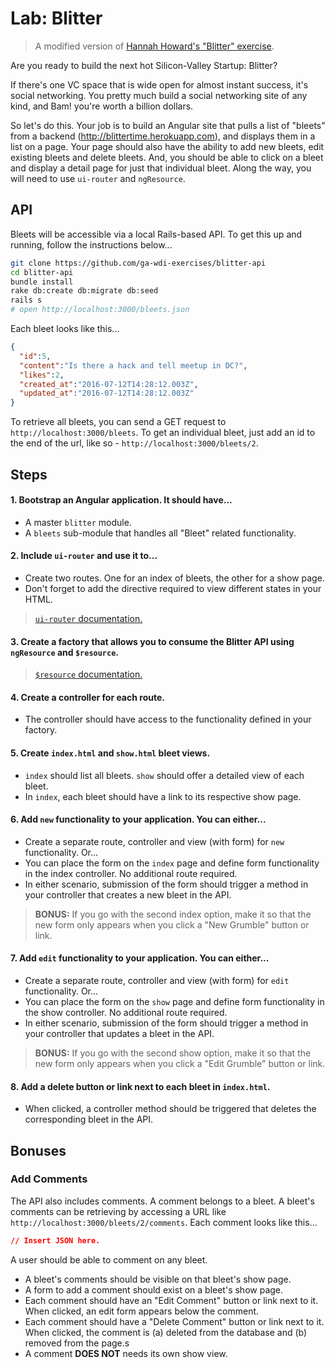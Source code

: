# Lab: Blitter

> A modified version of [Hannah Howard's "Blitter" exercise](http://hannahhoward.github.io/angular-intermediate-wdi/).

Are you ready to build the next hot Silicon-Valley Startup: Blitter?

If there's one VC space that is wide open for almost instant success, it's social networking. You pretty much build a social networking site of any kind, and Bam! you're worth a billion dollars.

So let's do this. Your job is to build an Angular site that pulls a list of "bleets" from a backend (http://blittertime.herokuapp.com), and displays them in a list on a page. Your page should also have the ability to add new bleets, edit existing bleets and delete bleets. And, you should be able to click on a bleet and display a detail page for just that individual bleet. Along the way, you will need to use `ui-router` and `ngResource`.

## API

Bleets will be accessible via a local Rails-based API. To get this up and running, follow the instructions below...

```bash
git clone https://github.com/ga-wdi-exercises/blitter-api
cd blitter-api
bundle install
rake db:create db:migrate db:seed
rails s
# open http://localhost:3000/bleets.json
```

Each bleet looks like this...

```json
{
  "id":5,
  "content":"Is there a hack and tell meetup in DC?",
  "likes":2,
  "created_at":"2016-07-12T14:28:12.003Z",
  "updated_at":"2016-07-12T14:28:12.003Z"
}
```

To retrieve all bleets, you can send a GET request to `http://localhost:3000/bleets`. To get an individual bleet, just add an id to the end of the url, like so - `http://localhost:3000/bleets/2`.

## Steps

#### 1. Bootstrap an Angular application. It should have...

* A master `blitter` module.
* A `bleets` sub-module that handles all "Bleet" related functionality.

#### 2. Include `ui-router` and use it to...

* Create two routes. One for an index of bleets, the other for a show page.
* Don't forget to add the directive required to view different states in your HTML.

> [`ui-router` documentation.](https://github.com/angular-ui/ui-router/wiki)

#### 3. Create a factory that allows you to consume the Blitter API using `ngResource` and `$resource`.

> [`$resource` documentation.](https://docs.angularjs.org/api/ngResource/service/$resource)

#### 4. Create a controller for each route.

* The controller should have access to the functionality defined in your factory.

####  5. Create `index.html` and `show.html` bleet views.

* `index` should list all bleets. `show` should offer a detailed view of each bleet.
* In `index`, each bleet should have a link to its respective show page.

#### 6. Add `new` functionality to your application. You can either...

* Create a separate route, controller and view (with form) for `new` functionality. Or...
* You can place the form on the `index` page and define form functionality in the index controller. No additional route required.
* In either scenario, submission of the form should trigger a method in your controller that creates a new bleet in the API.

> **BONUS:** If you go with the second index option, make it so that the new form only appears when you click a "New Grumble" button or link.

####  7. Add `edit` functionality to your application. You can either...

* Create a separate route, controller and view (with form) for `edit` functionality. Or...
* You can place the form on the `show` page and define form functionality in the show controller. No additional route required.
* In either scenario, submission of the form should trigger a method in your controller that updates a bleet in the API.

> **BONUS:** If you go with the second show option, make it so that the new form only appears when you click a "Edit Grumble" button or link.

#### 8. Add a delete button or link next to each bleet in `index.html`.

* When clicked, a controller method should be triggered that deletes the corresponding bleet in the API.

## Bonuses

### Add Comments

The API also includes comments. A comment belongs to a bleet. A bleet's comments can be retrieving by accessing a URL like `http://localhost:3000/bleets/2/comments`. Each comment looks like this...

```json
// Insert JSON here.
```

A user should be able to comment on any bleet.
* A bleet's comments should be visible on that bleet's show page.
* A form to add a comment should exist on a bleet's show page.
* Each comment should have an "Edit Comment" button or link next to it. When clicked, an edit form appears below the comment.
* Each comment should have a "Delete Comment" button or link next to it. When clicked, the comment is (a) deleted from the database and (b) removed from the page.s
* A comment **DOES NOT** needs its own show view.

